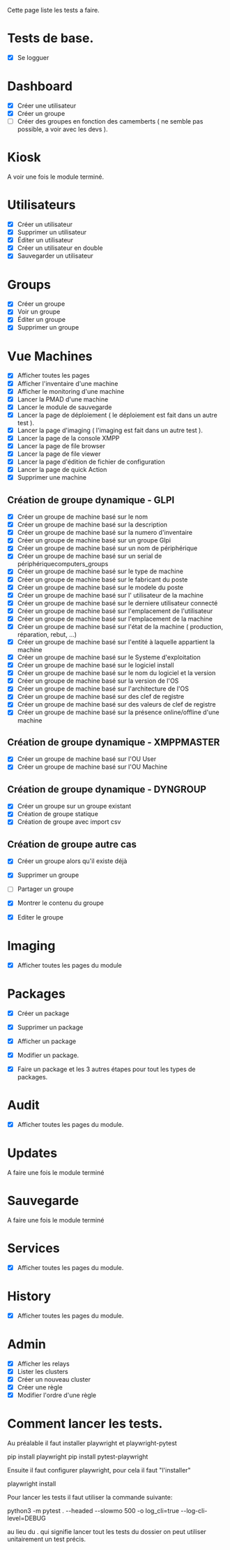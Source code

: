 Cette page liste les tests a faire.

# Tests de base.
- [x] Se logguer

# Dashboard
- [x] Créer une utilisateur
- [x] Créer un groupe
- [ ] Créer des groupes en fonction des camemberts ( ne semble pas possible, a voir avec les devs ).

# Kiosk
A voir une fois le module terminé.

# Utilisateurs
- [x] Créer un utilisateur
- [x] Supprimer un utilisateur
- [x] Éditer un utilisateur
- [x] Créer un utilisateur en double
- [x] Sauvegarder un utilisateur

# Groups
- [x] Créer un groupe
- [x] Voir un groupe
- [x] Éditer un groupe
- [x] Supprimer un groupe

# Vue Machines
- [x] Afficher toutes les pages
- [x] Afficher l'inventaire d'une machine
- [x] Afficher le monitoring d'une machine
- [x] Lancer la PMAD d'une machine
- [x] Lancer le module de sauvegarde
- [x] Lancer la page de déploiement ( le déploiement est fait dans un autre test ).
- [x] Lancer la page d'imaging ( l'imaging est fait dans un autre test ).
- [x] Lancer la page de la console XMPP
- [x] Lancer la page de file browser
- [x] Lancer la page de file viewer
- [x] Lancer la page d'édition de fichier de configuration
- [x] Lancer la page de quick Action
- [x] Supprimer une machine

## Création de groupe dynamique - GLPI
- [x] Créer un groupe de machine basé sur le nom
- [x] Créer un groupe de machine basé sur la description
- [x] Créer un groupe de machine basé sur la numero d'inventaire
- [x] Créer un groupe de machine basé sur un groupe Glpi
- [x] Créer un groupe de machine basé sur un nom de périphérique
- [x] Créer un groupe de machine basé sur un serial de périphériquecomputers_groups
- [x] Créer un groupe de machine basé sur le type de machine
- [x] Créer un groupe de machine basé sur le fabricant du poste
- [x] Créer un groupe de machine basé sur le modele du poste
- [x] Créer un groupe de machine basé sur l' utilisateur de la machine
- [x] Créer un groupe de machine basé sur le derniere utilisateur connecté
- [x] Créer un groupe de machine basé sur l'emplacement de l'utilisateur
- [x] Créer un groupe de machine basé sur l'emplacement de la machine
- [x] Créer un groupe de machine basé sur l'état de la machine ( production, réparation, rebut, ...)
- [x] Créer un groupe de machine basé sur l'entité à laquelle appartient la machine
- [x] Créer un groupe de machine basé sur le Systeme d'exploitation
- [x] Créer un groupe de machine basé sur le logiciel install
- [x] Créer un groupe de machine basé sur le nom du logiciel et la version
- [x] Créer un groupe de machine basé sur la version de l'OS
- [x] Créer un groupe de machine basé sur l'architecture de l'OS
- [x] Créer un groupe de machine basé sur des clef de registre
- [x] Créer un groupe de machine basé sur des valeurs de clef de registre
- [x] Créer un groupe de machine basé sur la présence online/offline d'une machine

## Création de groupe dynamique - XMPPMASTER
- [x] Créer un groupe de machine basé sur l'OU User
- [x] Créer un groupe de machine basé sur l'OU Machine
## Création de groupe dynamique - DYNGROUP
- [x] Créer un groupe sur un groupe existant
- [x] Création de groupe statique
- [x] Création de groupe avec import csv

## Création de groupe autre cas
- [x] Créer un groupe alors qu'il existe déjà
- [x] Supprimer un groupe 
- [ ] Partager un groupe
- [x] Montrer le contenu du groupe
- [x] Editer le groupe


# Imaging
- [x] Afficher toutes les pages du module

# Packages
- [x] Créer un package
- [x] Supprimer un package
- [x] Afficher un package
- [x] Modifier un package.

- [x] Faire un package et les 3 autres étapes pour tout les types de packages.

# Audit
- [x] Afficher toutes les pages du module.

# Updates
A faire une fois le module terminé

# Sauvegarde
A faire une fois le module terminé

# Services
- [x] Afficher toutes les pages du module.

# History
- [x] Afficher toutes les pages du module.

# Admin
- [x] Afficher les relays
- [x] Lister les clusters
- [x] Créer un nouveau cluster
- [x] Créer une règle
- [x] Modifier l'ordre d'une règle

# Comment lancer les tests.

Au préalable il faut installer playwright et playwright-pytest

pip install playwright
pip install pytest-playwright

Ensuite il faut configurer playwright, pour cela il faut "l'installer"

playwright install

Pour lancer les tests il faut utiliser la commande suivante:

python3 -m pytest . --headed --slowmo 500 -o log_cli=true --log-cli-level=DEBUG

au lieu du . qui signifie lancer tout les tests du dossier on peut utiliser unitairement un test précis.
